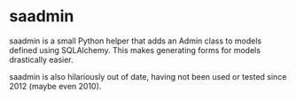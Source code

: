 saadmin
=======

saadmin is a small Python helper that adds an Admin class to models defined
using SQLAlchemy.  This makes generating forms for models drastically easier.

saadmin is also hilariously out of date, having not been used or tested since
2012 (maybe even 2010).

